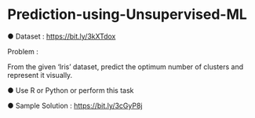 # Prediction-using-Unsupervised-ML

● Dataset : https://bit.ly/3kXTdox

Problem :

From the given ‘Iris’ dataset, predict the optimum number of clusters
and represent it visually.

● Use R or Python or perform this task

● Sample Solution : https://bit.ly/3cGyP8j
